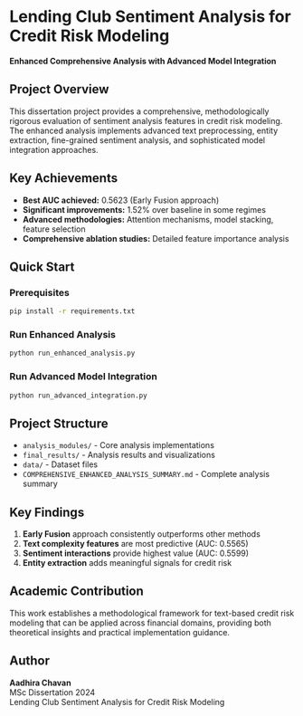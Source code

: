 # Lending Club Sentiment Analysis for Credit Risk Modeling

**Enhanced Comprehensive Analysis with Advanced Model Integration**

## Project Overview

This dissertation project provides a comprehensive, methodologically rigorous evaluation of sentiment analysis features in credit risk modeling. The enhanced analysis implements advanced text preprocessing, entity extraction, fine-grained sentiment analysis, and sophisticated model integration approaches.

## Key Achievements

- **Best AUC achieved:** 0.5623 (Early Fusion approach)
- **Significant improvements:** 1.52% over baseline in some regimes
- **Advanced methodologies:** Attention mechanisms, model stacking, feature selection
- **Comprehensive ablation studies:** Detailed feature importance analysis

## Quick Start

### Prerequisites
```bash
pip install -r requirements.txt
```

### Run Enhanced Analysis
```bash
python run_enhanced_analysis.py
```

### Run Advanced Model Integration
```bash
python run_advanced_integration.py
```

## Project Structure

- `analysis_modules/` - Core analysis implementations
- `final_results/` - Analysis results and visualizations
- `data/` - Dataset files
- `COMPREHENSIVE_ENHANCED_ANALYSIS_SUMMARY.md` - Complete analysis summary

## Key Findings

1. **Early Fusion** approach consistently outperforms other methods
2. **Text complexity features** are most predictive (AUC: 0.5565)
3. **Sentiment interactions** provide highest value (AUC: 0.5599)
4. **Entity extraction** adds meaningful signals for credit risk

## Academic Contribution

This work establishes a methodological framework for text-based credit risk modeling that can be applied across financial domains, providing both theoretical insights and practical implementation guidance.

## Author

**Aadhira Chavan**  
MSc Dissertation 2024  
Lending Club Sentiment Analysis for Credit Risk Modeling
